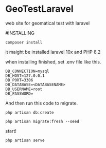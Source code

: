 # GeoTestLaravel

web site for geomatical test with laravel

#INSTALLING



```
composer install
```

it maight be installed laravel 10x and PHP 8.2

when installing finished, set .env file like this.

```
DB_CONNECTION=mysql
DB_HOST=127.0.0.1
DB_PORT=3306
DB_DATABASE=<DATABASENAME>
DB_USERNAME=root
DB_PASSWORD=
```

And then run this code to migrate.

```
php artisan db:create
```

```
php artisan migrate:fresh --seed
```

start!

```
php artisan serve
```
